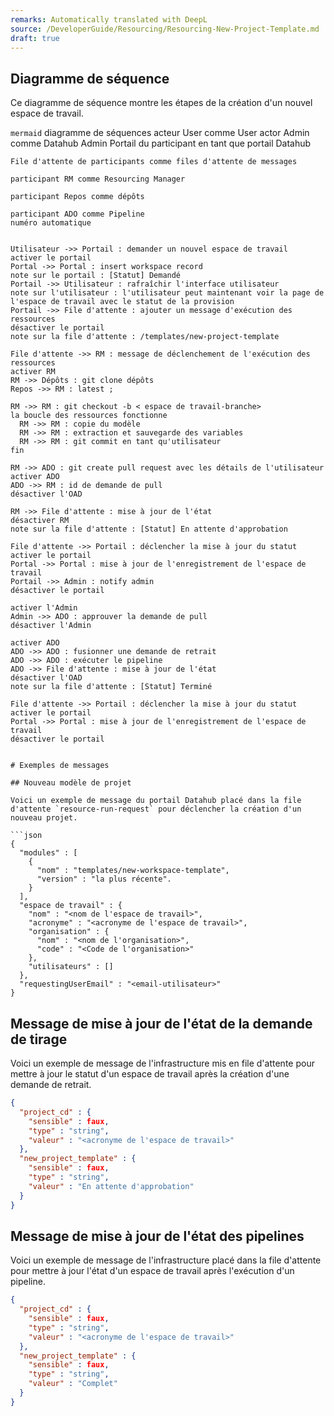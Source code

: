 ```yaml
---
remarks: Automatically translated with DeepL
source: /DeveloperGuide/Resourcing/Resourcing-New-Project-Template.md
draft: true
---
```


## Diagramme de séquence

Ce diagramme de séquence montre les étapes de la création d'un nouvel espace de travail.

``mermaid``
diagramme de séquences
    acteur User comme User
    actor Admin comme Datahub Admin
    Portail du participant en tant que portail Datahub

    File d'attente de participants comme files d'attente de messages

    participant RM comme Resourcing Manager

    participant Repos comme dépôts

    participant ADO comme Pipeline
    numéro automatique


    Utilisateur ->> Portail : demander un nouvel espace de travail
    activer le portail
    Portal ->> Portal : insert workspace record
    note sur le portail : [Statut] Demandé
    Portail ->> Utilisateur : rafraîchir l'interface utilisateur
    note sur l'utilisateur : l'utilisateur peut maintenant voir la page de l'espace de travail avec le statut de la provision
    Portail ->> File d'attente : ajouter un message d'exécution des ressources
    désactiver le portail
    note sur la file d'attente : /templates/new-project-template

    File d'attente ->> RM : message de déclenchement de l'exécution des ressources
    activer RM
    RM ->> Dépôts : git clone dépôts
    Repos ->> RM : latest ;

    RM ->> RM : git checkout -b < espace de travail-branche>
    la boucle des ressources fonctionne
      RM ->> RM : copie du modèle
      RM ->> RM : extraction et sauvegarde des variables
      RM ->> RM : git commit en tant qu'utilisateur
    fin

    RM ->> ADO : git create pull request avec les détails de l'utilisateur
    activer ADO
    ADO ->> RM : id de demande de pull
    désactiver l'OAD

    RM ->> File d'attente : mise à jour de l'état
    désactiver RM
    note sur la file d'attente : [Statut] En attente d'approbation

    File d'attente ->> Portail : déclencher la mise à jour du statut
    activer le portail
    Portal ->> Portal : mise à jour de l'enregistrement de l'espace de travail
    Portail ->> Admin : notify admin
    désactiver le portail

    activer l'Admin
    Admin ->> ADO : approuver la demande de pull
    désactiver l'Admin

    activer ADO
    ADO ->> ADO : fusionner une demande de retrait
    ADO ->> ADO : exécuter le pipeline
    ADO ->> File d'attente : mise à jour de l'état
    désactiver l'OAD
    note sur la file d'attente : [Statut] Terminé

    File d'attente ->> Portail : déclencher la mise à jour du statut
    activer le portail
    Portal ->> Portal : mise à jour de l'enregistrement de l'espace de travail
    désactiver le portail

```

# Exemples de messages

## Nouveau modèle de projet

Voici un exemple de message du portail Datahub placé dans la file d'attente `resource-run-request` pour déclencher la création d'un nouveau projet.

```json
{
  "modules" : [
    {
      "nom" : "templates/new-workspace-template",
      "version" : "la plus récente".
    }
  ],
  "espace de travail" : {
    "nom" : "<nom de l'espace de travail>",
    "acronyme" : "<acronyme de l'espace de travail>",
    "organisation" : {
      "nom" : "<nom de l'organisation>",
      "code" : "<Code de l'organisation>"
    },
    "utilisateurs" : []
  },
  "requestingUserEmail" : "<email-utilisateur>"
}
```

## Message de mise à jour de l'état de la demande de tirage

Voici un exemple de message de l'infrastructure mis en file d'attente pour mettre à jour le statut d'un espace de travail après la création d'une demande de retrait.

```json
{
  "project_cd" : {
    "sensible" : faux,
    "type" : "string",
    "valeur" : "<acronyme de l'espace de travail>"
  },
  "new_project_template" : {
    "sensible" : faux,
    "type" : "string",
    "valeur" : "En attente d'approbation"
  }
}
```

## Message de mise à jour de l'état des pipelines

Voici un exemple de message de l'infrastructure placé dans la file d'attente pour mettre à jour l'état d'un espace de travail après l'exécution d'un pipeline.

```json
{
  "project_cd" : {
    "sensible" : faux,
    "type" : "string",
    "valeur" : "<acronyme de l'espace de travail>"
  },
  "new_project_template" : {
    "sensible" : faux,
    "type" : "string",
    "valeur" : "Complet"
  }
}
```
